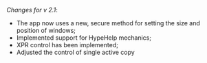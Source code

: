 _Changes for v 2.1_:
- The app now uses a new, secure method for setting the size and position of windows;
- Implemented support for HypeHelp mechanics;
- XPR control has been implemented;
- Adjusted the control of single active copy
